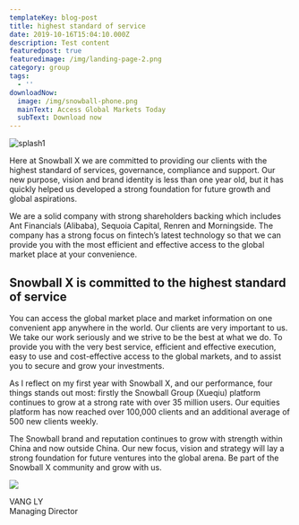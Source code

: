 ```yaml
---
templateKey: blog-post
title: highest standard of service
date: 2019-10-16T15:04:10.000Z
description: Test content
featuredpost: true
featuredimage: /img/landing-page-2.png
category: group
tags:
  - ''
downloadNow:
  image: /img/snowball-phone.png
  mainText: Access Global Markets Today
  subText: Download now
---
```

![splash1](/img/landing-page-2.png)

Here at Snowball X we are committed to providing our clients with the highest standard of services, governance, compliance and support. 
Our new purpose, vision and brand identity is less than one year old, but it has quickly helped us developed a strong foundation for future growth and global aspirations. 

We are a solid company with strong shareholders backing which includes Ant Financials (Alibaba), Sequoia Capital, Renren and Morningside. The company has a strong focus on fintech’s latest technology so that we can provide you with the most efficient and effective access to the global market place at your convenience. 

## Snowball X is committed to the highest standard of service

You can access the global market place and market information on one convenient app anywhere in the world. 
Our clients are very important to us. We take our work seriously and we strive to be the best at what we do. To provide you with the very best service, efficient and effective execution, easy to use and cost-effective access to the global markets, and to assist you to secure and grow your investments. 

As I reflect on my first year with Snowball X, and our performance, four things stands out most: firstly the Snowball Group (Xueqiu) platform continues to grow at a strong rate with over 35 million users. Our equities platform has now reached over 100,000 clients and an additional average of 500 new clients weekly. 

The Snowball brand and reputation continues to grow with strength within China and now outside China. Our new focus, vision and strategy will lay a strong foundation for future ventures into the global arena.
Be part of the Snowball X community and grow with us.

![](/img/vang.png)

VANG LY\
Managing Director
